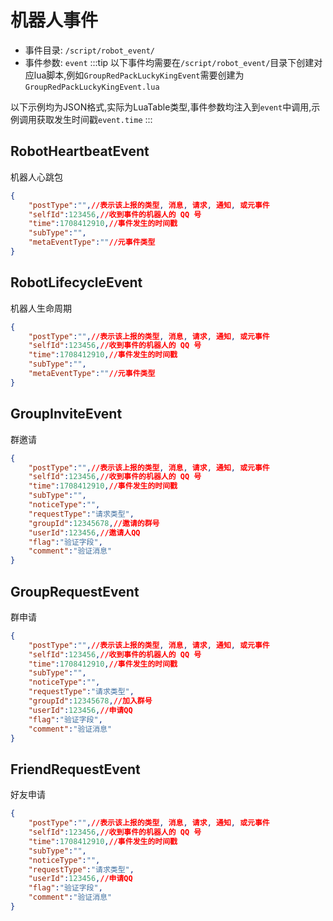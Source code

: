 # 机器人事件
- 事件目录: `/script/robot_event/`
- 事件参数: `event`
:::tip
以下事件均需要在`/script/robot_event/`目录下创建对应lua脚本,例如`GroupRedPackLuckyKingEvent`需要创建为`GroupRedPackLuckyKingEvent.lua`

以下示例均为JSON格式,实际为LuaTable类型,事件参数均注入到`event`中调用,示例调用获取发生时间戳`event.time`
:::
## RobotHeartbeatEvent
机器人心跳包
```json
{
    "postType":"",//表示该上报的类型, 消息, 请求, 通知, 或元事件
    "selfId":123456,//收到事件的机器人的 QQ 号
    "time":1708412910,//事件发生的时间戳
    "subType":"",
    "metaEventType":""//元事件类型
}
```
## RobotLifecycleEvent
机器人生命周期
```json
{
    "postType":"",//表示该上报的类型, 消息, 请求, 通知, 或元事件
    "selfId":123456,//收到事件的机器人的 QQ 号
    "time":1708412910,//事件发生的时间戳
    "subType":"",
    "metaEventType":""//元事件类型
}
```
## GroupInviteEvent
群邀请
```json
{
    "postType":"",//表示该上报的类型, 消息, 请求, 通知, 或元事件
    "selfId":123456,//收到事件的机器人的 QQ 号
    "time":1708412910,//事件发生的时间戳
    "subType":"",
    "noticeType":"",
    "requestType":"请求类型",
    "groupId":12345678,//邀请的群号
    "userId":123456,//邀请人QQ
    "flag":"验证字段",
    "comment":"验证消息"
}
```
## GroupRequestEvent
群申请
```json
{
    "postType":"",//表示该上报的类型, 消息, 请求, 通知, 或元事件
    "selfId":123456,//收到事件的机器人的 QQ 号
    "time":1708412910,//事件发生的时间戳
    "subType":"",
    "noticeType":"",
    "requestType":"请求类型",
    "groupId":12345678,//加入群号
    "userId":123456,//申请QQ
    "flag":"验证字段",
    "comment":"验证消息"
}
```

## FriendRequestEvent
好友申请
```json
{
    "postType":"",//表示该上报的类型, 消息, 请求, 通知, 或元事件
    "selfId":123456,//收到事件的机器人的 QQ 号
    "time":1708412910,//事件发生的时间戳
    "subType":"",
    "noticeType":"",
    "requestType":"请求类型",
    "userId":123456,//申请QQ
    "flag":"验证字段",
    "comment":"验证消息"
}
```